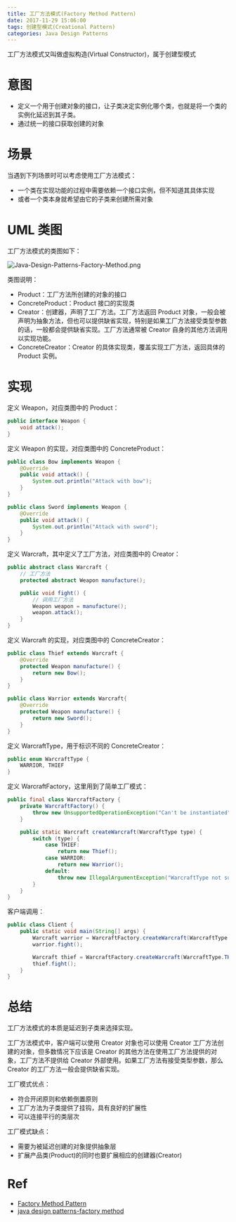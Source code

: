 ```yaml
---
title: 工厂方法模式(Factory Method Pattern)
date: 2017-11-29 15:06:00
tags: 创建型模式(Creational Pattern) 
categories: Java Design Patterns
---
```


工厂方法模式又叫做虚拟构造(Virtual Constructor)，属于创建型模式

<!-- more -->

# 意图

* 定义一个用于创建对象的接口，让子类决定实例化哪个类，也就是将一个类的实例化延迟到其子类。
* 通过统一的接口获取创建的对象

# 场景

当遇到下列场景时可以考虑使用工厂方法模式：

* 一个类在实现功能的过程中需要依赖一个接口实例，但不知道其具体实现
* 或者一个类本身就希望由它的子类来创建所需对象

# UML 类图

工厂方法模式的类图如下：

![Java-Design-Patterns-Factory-Method.png](http://otg3f8t90.bkt.clouddn.com/2017/12/6/Java-Design-Patterns-Factory-Method.png)

类图说明：

* Product：工厂方法所创建的对象的接口
* ConcreteProduct：Product 接口的实现类
* Creator：创建器，声明了工厂方法。工厂方法返回 Product 对象，一般会被声明为抽象方法，但也可以提供缺省实现，特别是如果工厂方法接受类型参数的话，一般都会提供缺省实现。工厂方法通常被 Creator 自身的其他方法调用以实现功能。
* ConcreteCreator：Creator 的具体实现类，覆盖实现工厂方法，返回具体的 Product 实例。

# 实现

定义 Weapon，对应类图中的 Product：

```java
public interface Weapon {
    void attack();
}
```

定义 Weapon 的实现，对应类图中的 ConcreteProduct：

```java
public class Bow implements Weapon {
    @Override
    public void attack() {
        System.out.println("Attack with bow");
    }
}
```

```java
public class Sword implements Weapon {
    @Override
    public void attack() {
        System.out.println("Attack with sword");
    }
}
```

定义 Warcraft，其中定义了工厂方法，对应类图中的 Creator：

```java
public abstract class Warcraft {
    // 工厂方法
    protected abstract Weapon manufacture();

    public void fight() {
        // 调用工厂方法
        Weapon weapon = manufacture();
        weapon.attack();
    }
}
```

定义 Warcraft 的实现，对应类图中的 ConcreteCreator：

```java
public class Thief extends Warcraft {
    @Override
    protected Weapon manufacture() {
        return new Bow();
    }
}
```

```java
public class Warrior extends Warcraft{
    @Override
    protected Weapon manufacture() {
        return new Sword();
    }
}
```

定义 WarcraftType，用于标识不同的 ConcreteCreator：

```java
public enum WarcraftType {
    WARRIOR, THIEF
}
```

定义 WarcraftFactory，这里用到了简单工厂模式：

```java
public final class WarcraftFactory {
    private WarcraftFactory() {
        throw new UnsupportedOperationException("Can't be instantiated");
    }

    public static Warcraft createWarcraft(WarcraftType type) {
        switch (type) {
            case THIEF:
                return new Thief();
            case WARRIOR:
                return new Warrior();
            default:
                throw new IllegalArgumentException("WarcraftType not supported.");
        }
    }
}
```

客户端调用：

```java
public class Client {
    public static void main(String[] args) {
        Warcraft warrior = WarcraftFactory.createWarcraft(WarcraftType.WARRIOR);
        warrior.fight();

        Warcraft thief = WarcraftFactory.createWarcraft(WarcraftType.THIEF);
        thief.fight();
    }
}
```

# 总结

工厂方法模式的本质是延迟到子类来选择实现。

工厂方法模式中，客户端可以使用 Creator 对象也可以使用 Creator 工厂方法创建的对象，但多数情况下应该是 Creator 的其他方法在使用工厂方法提供的对象，工厂方法不提供给 Creator 外部使用。如果工厂方法有接受类型参数，那么 Creator 的工厂方法一般会提供缺省实现。

工厂模式优点：

* 符合开闭原则和依赖倒置原则
* 工厂方法为子类提供了挂钩，具有良好的扩展性
* 可以连接平行的类层次

工厂模式缺点：

* 需要为被延迟创建的对象提供抽象层
* 扩展产品类(Product)的同时也要扩展相应的创建器(Creator)

# Ref

* [Factory Method Pattern](http://www.oodesign.com/factory-method-pattern.html)
* [java design patterns-factory method](https://github.com/iluwatar/java-design-patterns/blob/master/factory-method/README.md)